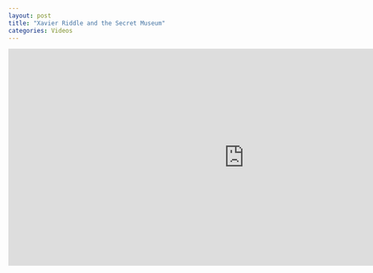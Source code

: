 ```yaml
---
layout: post
title: "Xavier Riddle and the Secret Museum"
categories: Videos
---
```


<iframe width="945" height="435" src="https://www.youtube.com/embed/videoseries?list=UUAtaHJKIm3K9XnvHtdkVWyQ" frameborder="0" allow="accelerometer; autoplay; encrypted-media; gyroscope; picture-in-picture" allowfullscreen></iframe>
